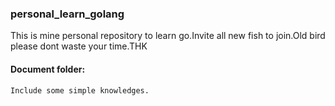### personal_learn_golang

This is mine personal repository to learn go.Invite all new fish to join.Old bird please dont waste your time.THK

#### Document folder:
    Include some simple knowledges.